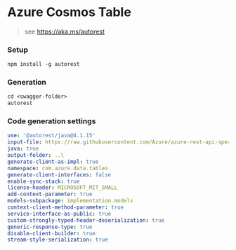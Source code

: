 # Azure Cosmos Table

> see https://aka.ms/autorest

### Setup

```ps
npm install -g autorest
```

### Generation

```ps
cd <swagger-folder>
autorest
```

### Code generation settings

```yaml
use: '@autorest/java@4.1.15'
input-file: https://raw.githubusercontent.com/Azure/azure-rest-api-specs/58767be9a357c436ee99706edda49e9c4a8a4e05/specification/cosmos-db/data-plane/Microsoft.Tables/preview/2019-02-02/table.json
java: true
output-folder: ..\
generate-client-as-impl: true
namespace: com.azure.data.tables
generate-client-interfaces: false
enable-sync-stack: true
license-header: MICROSOFT_MIT_SMALL
add-context-parameter: true
models-subpackage: implementation.models
context-client-method-parameter: true
service-interface-as-public: true
custom-strongly-typed-header-deserialization: true
generic-response-type: true
disable-client-builder: true
stream-style-serialization: true
```
